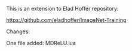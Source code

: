 This is an extension to Elad Hoffer repository:

https://github.com/eladhoffer/ImageNet-Training

Changes: 

One file added: MDReLU.lua
